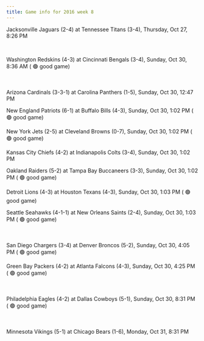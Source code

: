 ```yaml
---
title: Game info for 2016 week 8
---
```

Jacksonville Jaguars (2-4) at Tennessee Titans (3-4), Thursday, Oct 27, 8:26 PM


<br/>

Washington Redskins (4-3) at Cincinnati Bengals (3-4), Sunday, Oct 30, 8:36 AM (	:green_circle: good game)


<br/>

Arizona Cardinals (3-3-1) at Carolina Panthers (1-5), Sunday, Oct 30, 12:47 PM

New England Patriots (6-1) at Buffalo Bills (4-3), Sunday, Oct 30, 1:02 PM (	:green_circle: good game)

New York Jets (2-5) at Cleveland Browns (0-7), Sunday, Oct 30, 1:02 PM (	:green_circle: good game)

Kansas City Chiefs (4-2) at Indianapolis Colts (3-4), Sunday, Oct 30, 1:02 PM

Oakland Raiders (5-2) at Tampa Bay Buccaneers (3-3), Sunday, Oct 30, 1:02 PM (	:green_circle: good game)

Detroit Lions (4-3) at Houston Texans (4-3), Sunday, Oct 30, 1:03 PM (	:green_circle: good game)

Seattle Seahawks (4-1-1) at New Orleans Saints (2-4), Sunday, Oct 30, 1:03 PM (	:green_circle: good game)


<br/>

San Diego Chargers (3-4) at Denver Broncos (5-2), Sunday, Oct 30, 4:05 PM (	:green_circle: good game)

Green Bay Packers (4-2) at Atlanta Falcons (4-3), Sunday, Oct 30, 4:25 PM (	:green_circle: good game)


<br/>

Philadelphia Eagles (4-2) at Dallas Cowboys (5-1), Sunday, Oct 30, 8:31 PM (	:green_circle: good game)


<br/>

Minnesota Vikings (5-1) at Chicago Bears (1-6), Monday, Oct 31, 8:31 PM

